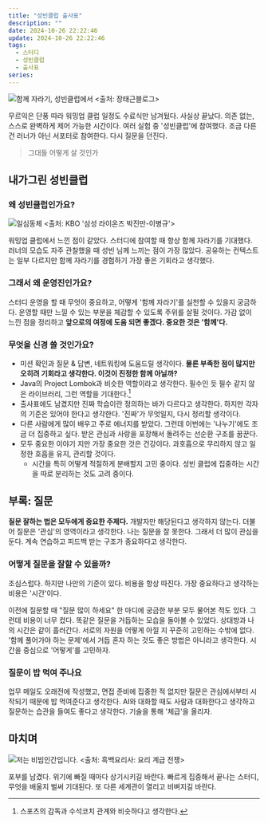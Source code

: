 ```yaml
---
title: "성빈클럽 출사표"
description: ""
date: 2024-10-26 22:22:46
update: 2024-10-26 22:22:46
tags:
  - 스터디
  - 성빈클럽
  - 출사표
series: 
---
```


![함께 자라기, 성빈클럽에서 <출처: 장태근블로그>](growing-up-together-in-sungbin-club.avif)

무르익은 단풍 따라 워밍업 클럽 일정도 수료식만 남겨뒀다. 사실상 끝났다. 의존 없는, 스스로 완벽하게 제어 가능한 시간이다.
여러 실험 중 '성빈클럽'에 참여했다. 조금 다른 건 러너가 아닌 서포터로 참여한다. 다시 질문을 던진다.

> 그대들 어떻게 살 것인가

## 내가그린 성빈클럽

### 왜 성빈클럽인가요?

![일심동체 <출처: KBO '삼성 라이온즈 박진만-이병규'>](joined-at-the-hip.avif)

워밍업 클럽에서 느낀 점이 같았다. 스터디에 참여할 때 항상 함께 자라기를 기대했다.
러너의 모습도 자주 관찰했을 때 성빈 님께 느끼는 점이 가장 많았다. 공유하는 컨텍스트는 일부 다르지만 함께 자라기를 경험하기 가장 좋은 기회라고 생각했다.

### 그래서 왜 운영진인가요?

스터디 운영을 할 때 무엇이 중요하고, 어떻게 '함께 자라기'를 실천할 수 있을지 궁금하다. 운영할 때만 느낄 수 있는 부분을 체감할 수 있도록
주위를 살필 것이다. 가감 없이 느낀 점을 정리하고 **앞으로의 여정에 도움 되면 좋겠다. 중요한 것은 '함께'다.**

### 무엇을 신경 쓸 것인가요?

- 미션 확인과 질문 & 답변, 네트워킹에 도움드릴 생각이다. **물론 부족한 점이 많지만 오히려 기회라고 생각한다. 이것이 진정한 함께 아닐까?**
- Java의 Project Lombok과 비슷한 역할이라고 생각한다. 필수인 듯 필수 같지 않은 라이브러리, 그런 역할을 기대한다.[^1]
- 출사표에도 남겼지만 진짜 학습이란 정의하는 바가 다르다고 생각한다. 하지만 각자의 기준은 있어야 한다고 생각한다. '진짜'가 무엇일지, 다시 정리할 생각이다.
- 다른 사람에게 많이 배우고 주로 에너지를 받았다. 그런데 이번에는 '나누기'에도 조금 더 집중하고 싶다. 받은 관심과 사랑을 포장해서 돌려주는 선순환 구조를 꿈꾼다.
- 모두 중요한 이야기 지만 가장 중요한 것은 건강이다. 과호흡으로 무리하지 않고 일정한 호흡을 유지, 관리할 것이다.
    - 시간을 특히 어떻게 적절하게 분배할지 고민 중이다. 성빈 클럽에 집중하는 시간을 따로 분리하는 것도 고려 중이다.

## 부록: 질문

**질문 잘하는 법은 모두에게 중요한 주제다.** 개발자만 해당된다고 생각하지 않는다. 더불어 질문은 '관심'의 영역이라고 생각한다.
나는 질문을 잘 못한다. 그래서 더 많이 관심을 둔다. 계속 연습하고 피드백 받는 구조가 중요하다고 생각한다.

### 어떻게 질문을 잘할 수 있을까?

조심스럽다. 하지만 나만의 기준이 있다. 비용을 항상 따진다. 가장 중요하다고 생각하는 비용은 '시간'이다.

이전에 질문할 때 "질문 많이 하세요" 한 마디에 궁금한 부분 모두 물어본 적도 있다. 그런데 비용이 너무 컸다. 똑같은 질문을 거듭하는 모습을 돌아볼 수 있었다.
상대방과 나의 시간은 같이 흘러간다. 서로의 자원을 어떻게 아낄 지 꾸준히 고민하는 수밖에 없다. '함께 풀어가야 하는 문제'에서 거듭 혼자 하는 것도 좋은 방법은 아니라고 생각한다.
시간을 중심으로 '어떻게'를 고민하자.

### 질문이 밥 먹여 주나요

업무 메일도 오래전에 작성했고, 면접 준비에 집중한 적 없지만 질문은 관심에서부터 시작되기 때문에 밥 먹여준다고 생각한다. AI와 대화할 때도 사람과 대화한다고 생각하고
질문하는 습관을 들여도 좋다고 생각한다. 기술을 통해 '체급'을 올리자.

## 마치며

![저는 비빔인간입니다. <출처: 흑백요리사: 요리 계급 전쟁>](bibim.avif)

포부를 남겼다. 위기에 빠질 때마다 상기시키길 바란다. 빠르게 집중해서 끝나는 스터디, 무엇을 배울지 벌써 기대된다.
또 다른 세계관이 열리고 비벼지길 바란다.

[^1]: 스포츠의 감독과 수석코치 관계와 비슷하다고 생각한다.
